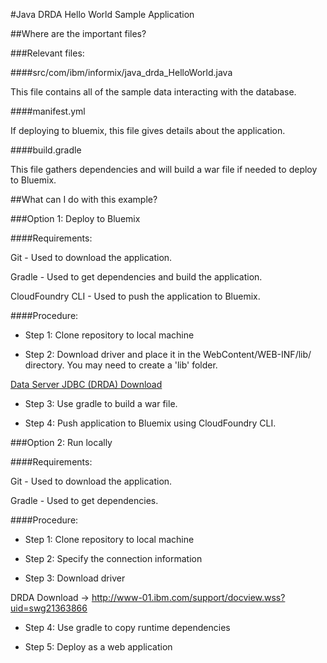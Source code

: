 #Java DRDA Hello World Sample Application

##Where are the important files?

###Relevant files:

####src/com/ibm/informix/java_drda_HelloWorld.java

This file contains all of the sample data interacting with the database.

####manifest.yml

If deploying to bluemix, this file gives details about the application.

####build.gradle

This file gathers dependencies and will build a war file if needed to deploy to Bluemix.

##What can I do with this example?

###Option 1: Deploy to Bluemix

####Requirements:

Git - Used to download the application.

Gradle -  Used to get dependencies and build the application.

CloudFoundry CLI -  Used to push the application to Bluemix.

####Procedure:

 * Step 1: Clone repository to local machine

 * Step 2: Download driver and place it in the WebContent/WEB-INF/lib/ directory. You may need to create a 'lib' folder.

[Data Server JDBC (DRDA) Download](http://www-01.ibm.com/support/docview.wss?uid=swg21363866)

 * Step 3: Use gradle to build a war file.
	
 * Step 4: Push application to Bluemix using CloudFoundry CLI.

###Option 2: Run locally

####Requirements:

Git - Used to download the application.

Gradle -  Used to get dependencies.

####Procedure:

 * Step 1: Clone repository to local machine
 
 * Step 2: Specify the connection information
 
 * Step 3: Download driver
 
DRDA Download -> http://www-01.ibm.com/support/docview.wss?uid=swg21363866

 * Step 4: Use gradle to copy runtime dependencies

 * Step 5: Deploy as a web application
